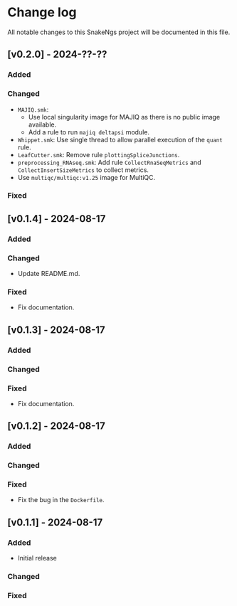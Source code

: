 # Change log

All notable changes to this SnakeNgs project will be documented in this file.

## [v0.2.0] - 2024-??-??

### Added

### Changed

- `MAJIQ.smk`:
  - Use local singularity image for MAJIQ as there is no public image available.
  - Add a rule to run `majiq deltapsi` module.
- `Whippet.smk`: Use single thread to allow parallel execution of the `quant` rule.
- `LeafCutter.smk`: Remove rule `plottingSpliceJunctions`.
- `preprocessing_RNAseq.smk`: Add rule `CollectRnaSeqMetrics` and `CollectInsertSizeMetrics` to collect metrics.
- Use `multiqc/multiqc:v1.25` image for MultiQC.

### Fixed

## [v0.1.4] - 2024-08-17

### Added

### Changed

- Update README.md.

### Fixed

- Fix documentation.

## [v0.1.3] - 2024-08-17

### Added

### Changed

### Fixed

- Fix documentation.

## [v0.1.2] - 2024-08-17

### Added

### Changed

### Fixed

- Fix the bug in the `Dockerfile`.

## [v0.1.1] - 2024-08-17

### Added

- Initial release

### Changed

### Fixed
